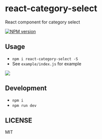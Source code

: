 # react-category-select
React component for category select

[![NPM version][npm-image]][npm-url]

## Usage

 - `npm i react-category-select -S`
 - See `example/index.js` for example

![](https://cdn.int64ago.org/lj1n5q38m1unmk3oo8byb9.png)

## Development

 - `npm i`
 - `npm run dev`

 
  [npm-url]: https://npmjs.org/package/react-category-select
  [npm-image]: https://img.shields.io/npm/v/react-category-select.svg

## LICENSE
MIT
